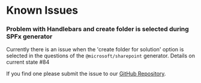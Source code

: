 # Known Issues

### Problem with Handlebars and create folder is selected during SPFx generator
Currently there is an issue when the 'create folder for solution' option is selected in the questions of the `@microsoft/sharepoint` generator. Details on current state #84

If you find one please submit the issue to our [GitHub Repository](https://github.com/pnp/generator-spfx/issues/new).
